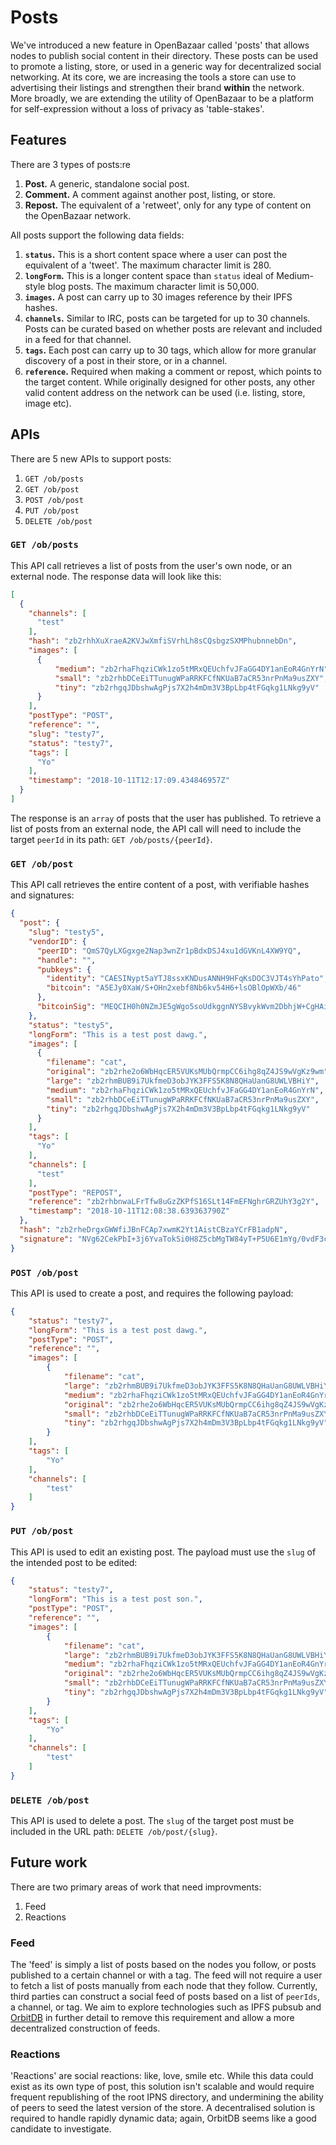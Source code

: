 Posts
======

We've introduced a new feature in OpenBazaar called 'posts' that allows nodes to publish social content in their directory. These posts can be used to promote a listing, store, or used in a generic way for decentralized social networking. At its core, we are increasing the tools a store can use to advertising their listings and strengthen their brand **within** the network. More broadly, we are extending the utility of OpenBazaar to be a platform for self-expression without a loss of privacy as 'table-stakes'.

## Features

There are 3 types of posts:re

1. **Post.** A generic, standalone social post.
2. **Comment.** A comment against another post, listing, or store.
3. **Repost.** The equivalent of a 'retweet', only for any type of content on the OpenBazaar network.

All posts support the following data fields:

1. **`status`.** This is a short content space where a user can post the equivalent of a 'tweet'. The maximum character limit is 280.
2. **`longForm`.** This is a longer content space than `status` ideal of Medium-style blog posts. The maximum character limit is 50,000.
3. **`images`.** A post can carry up to 30 images reference by their IPFS hashes.
4. **`channels`.** Similar to IRC, posts can be targeted for up to 30 channels. Posts can be curated based on whether posts are relevant and included in a feed for that channel.
5. **`tags`.** Each post can carry up to 30 tags, which allow for more granular discovery of a post in their store, or in a channel.
6. **`reference`.** Required when making a comment or repost, which points to the target content. While originally designed for other posts, any other valid content address on the network can be used (i.e. listing, store, image etc).

## APIs

There are 5 new APIs to support posts:

1. `GET /ob/posts`
2. `GET /ob/post`
3. `POST /ob/post`
4. `PUT /ob/post`
5. `DELETE /ob/post`

### `GET /ob/posts`

This API call retrieves a list of posts from the user's own node, or an external node. The response data will look like this:

```JSON
[
  {
    "channels": [
      "test"
    ],
    "hash": "zb2rhhXuXraeA2KVJwXmfiSVrhLh8sCQsbgzSXMPhubnnebDn",
    "images": [
      {
          "medium": "zb2rhaFhqziCWk1zo5tMRxQEUchfvJFaGG4DY1anEoR4GnYrN",
          "small": "zb2rhbDCeEiTTunugWPaRRKFCfNKUaB7aCR53nrPnMa9usZXY",
          "tiny": "zb2rhgqJDbshwAgPjs7X2h4mDm3V3BpLbp4tFGqkg1LNkg9yV"
      }
    ],
    "postType": "POST",
    "reference": "",
    "slug": "testy7",
    "status": "testy7",
    "tags": [
      "Yo"
    ],
    "timestamp": "2018-10-11T12:17:09.434846957Z"
  }
]
```

The response is an `array` of posts that the user has published. To retrieve a list of posts from an external node, the API call will need to include the target `peerId` in its path: `GET /ob/posts/{peerId}`.

### `GET /ob/post`

This API call retrieves the entire content of a post, with verifiable hashes and signatures:

```JSON
{
  "post": {
    "slug": "testy5",
    "vendorID": {
      "peerID": "QmS7QyLXGgxge2Nap3wnZr1pBdxDSJ4xu1dGVKnL4XW9YQ",
      "handle": "",
      "pubkeys": {
        "identity": "CAESINypt5aYTJ8ssxKNDusANNH9HFqKsDOC3VJT4sYhPato",
        "bitcoin": "A5EJy0XaW/S+OHn2xebf8Nb6kv54H6+lsOBlOpWXb/46"
      },
      "bitcoinSig": "MEQCIH0h0NZmJE5gWgo5soUdkggnNYSBvykWvm2DbhjW+CgHAiB309+MUBtnAkyFaaI3lEVzFUjwZRm/RU7pGFt1NT4+cA=="
    },
    "status": "testy5",
    "longForm": "This is a test post dawg.",
    "images": [
      {
        "filename": "cat",
        "original": "zb2rhe2o6WbHqcER5VUKsMUbQrmpCC6ihg8qZ4JS9wVgKz9wm",
        "large": "zb2rhmBUB9i7UkfmeD3obJYK3FFS5K8N8QHaUanG8UWLVBHiY",
        "medium": "zb2rhaFhqziCWk1zo5tMRxQEUchfvJFaGG4DY1anEoR4GnYrN",
        "small": "zb2rhbDCeEiTTunugWPaRRKFCfNKUaB7aCR53nrPnMa9usZXY",
        "tiny": "zb2rhgqJDbshwAgPjs7X2h4mDm3V3BpLbp4tFGqkg1LNkg9yV"
      }
    ],
    "tags": [
      "Yo"
    ],
    "channels": [
      "test"
    ],
    "postType": "REPOST",
    "reference": "zb2rhbnwaLFrTfw8uGzZKPfS16SLt14FmEFNghrGRZUhY3g2Y",
    "timestamp": "2018-10-11T12:08:38.639363790Z"
  },
  "hash": "zb2rheDrgxGWWfiJBnFCAp7xwmK2Yt1AistCBzaYCrFB1adpN",
  "signature": "NVg62CekPbI+3j6YvaTokSi0H8Z5cbMgTW84yT+P5U6E1mYg/0vdF3c6OggW9BcSd9bhQR6wfgaWgurxmi3OBQ=="
}
```

### `POST /ob/post`

This API is used to create a post, and requires the following payload:

```JSON
{
	"status": "testy7",
	"longForm": "This is a test post dawg.",
	"postType": "POST",
	"reference": "",
	"images": [
		{
			"filename": "cat",
			"large": "zb2rhmBUB9i7UkfmeD3obJYK3FFS5K8N8QHaUanG8UWLVBHiY",
			"medium": "zb2rhaFhqziCWk1zo5tMRxQEUchfvJFaGG4DY1anEoR4GnYrN",
			"original": "zb2rhe2o6WbHqcER5VUKsMUbQrmpCC6ihg8qZ4JS9wVgKz9wm",
			"small": "zb2rhbDCeEiTTunugWPaRRKFCfNKUaB7aCR53nrPnMa9usZXY",
			"tiny": "zb2rhgqJDbshwAgPjs7X2h4mDm3V3BpLbp4tFGqkg1LNkg9yV"
		}
	],
	"tags": [
		"Yo"
	],
	"channels": [
		"test"
	]
}
```

### `PUT /ob/post`

This API is used to edit an existing post. The payload must use the `slug` of the intended post to be edited:

```JSON
{
	"status": "testy7",
	"longForm": "This is a test post son.",
	"postType": "POST",
	"reference": "",
	"images": [
		{
			"filename": "cat",
			"large": "zb2rhmBUB9i7UkfmeD3obJYK3FFS5K8N8QHaUanG8UWLVBHiY",
			"medium": "zb2rhaFhqziCWk1zo5tMRxQEUchfvJFaGG4DY1anEoR4GnYrN",
			"original": "zb2rhe2o6WbHqcER5VUKsMUbQrmpCC6ihg8qZ4JS9wVgKz9wm",
			"small": "zb2rhbDCeEiTTunugWPaRRKFCfNKUaB7aCR53nrPnMa9usZXY",
			"tiny": "zb2rhgqJDbshwAgPjs7X2h4mDm3V3BpLbp4tFGqkg1LNkg9yV"
		}
	],
	"tags": [
		"Yo"
	],
	"channels": [
		"test"
	]
}
```

### `DELETE /ob/post`

This API is used to delete a post. The `slug` of the target post must be included in the URL path: `DELETE /ob/post/{slug}`.

## Future work

There are two primary areas of work that need improvments:

1. Feed
2. Reactions

### Feed

The 'feed' is simply a list of posts based on the nodes you follow, or posts published to a certain channel or with a tag. The feed will not require a user to fetch a list of posts manually from each node that they follow. Currently, third parties can construct a social feed of posts based on a list of `peerIds`, a channel, or tag. We aim to explore technologies such as IPFS pubsub and [OrbitDB](https://github.com/orbitdb/orbit-db) in further detail to remove this requirement and allow a more decentralized construction of feeds.

### Reactions

'Reactions' are social reactions: like, love, smile etc. While this data could exist as its own type of post, this solution isn't scalable and would require frequent republishing of the root IPNS directory, and undermining the ability of peers to seed the latest version of the store. A decentralised solution is required to handle rapidly dynamic data; again, OrbitDB seems like a good candidate to investigate.
